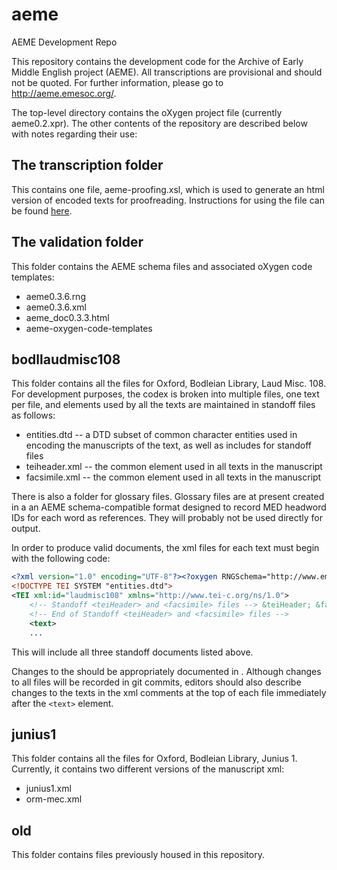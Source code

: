 aeme
====

AEME Development Repo

This repository contains the development code for the Archive of Early Middle English project (AEME). All transcriptions are provisional and should not be quoted. For further information, please go to http://aeme.emesoc.org/.

The top-level directory contains the oXygen project file (currently aeme0.2.xpr). The other contents of the repository are described below with notes regarding their use:

## The transcription folder
This contains one file, aeme-proofing.xsl, which is used to generate an html version of encoded texts for proofreading. Instructions for using the file can be found [here](https://github.com/scottkleinman/aeme/wiki/Transforming-XML-Files).

## The validation folder
This folder contains the AEME schema files and associated oXygen code templates:

* aeme0.3.6.rng
* aeme0.3.6.xml
* aeme_doc0.3.3.html
* aeme-oxygen-code-templates

## bodllaudmisc108
This folder contains all the files for Oxford, Bodleian Library, Laud Misc. 108. For development purposes, the codex is broken into multiple files, one text per file, and elements used by all the texts are maintained in standoff files as follows:

* entities.dtd -- a DTD subset of common character entities used in encoding the manuscripts of the text, as well as includes for standoff files
* teiheader.xml -- the common <teiHeader> element used in all texts in the manuscript
* facsimile.xml -- the common <facsimile> element used in all texts in the manuscript

There is also a folder for glossary files. Glossary files are at present created in a an AEME schema-compatible format designed to record MED headword IDs for each word as references. They will probably not be used directly for output.

In order to produce valid documents, the xml files for each text must begin with the following code:

```xml
<?xml version="1.0" encoding="UTF-8"?><?oxygen RNGSchema="http://www.emesoc.org/schema/aeme.rng" type="xml"?>
<!DOCTYPE TEI SYSTEM "entities.dtd">
<TEI xml:id="laudmisc108" xmlns="http://www.tei-c.org/ns/1.0">
    <!-- Standoff <teiHeader> and <facsimile> files --> &teiHeader; &facsimile;
    <!-- End of Standoff <teiHeader> and <facsimile> files -->
	<text>
	...
```
This will include all three standoff documents listed above.

Changes to the <teiHeader> should be appropriately documented in <revisionDesc>. Although changes to all files will be recorded in git commits, editors should also describe changes to the texts in the xml comments at the top of each file immediately after the `<text>` element.

## junius1
This folder contains all the files for Oxford, Bodleian Library, Junius 1. Currently, it contains two different versions of the manuscript xml:

* junius1.xml
* orm-mec.xml

## old
This folder contains files previously housed in this repository.